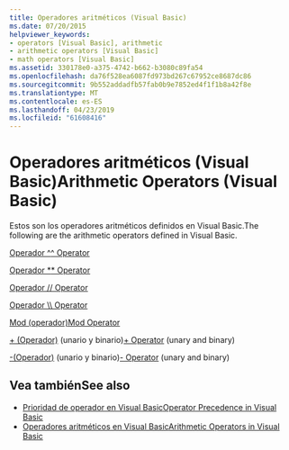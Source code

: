 ```yaml
---
title: Operadores aritméticos (Visual Basic)
ms.date: 07/20/2015
helpviewer_keywords:
- operators [Visual Basic], arithmetic
- arithmetic operators [Visual Basic]
- math operators [Visual Basic]
ms.assetid: 330178e0-a375-4742-b662-b3080c89fa54
ms.openlocfilehash: da76f528ea6087fd973bd267c67952ce8687dc86
ms.sourcegitcommit: 9b552addadfb57fab0b9e7852ed4f1f1b8a42f8e
ms.translationtype: MT
ms.contentlocale: es-ES
ms.lasthandoff: 04/23/2019
ms.locfileid: "61608416"
---
```

# <a name="arithmetic-operators-visual-basic"></a><span data-ttu-id="f2811-102">Operadores aritméticos (Visual Basic)</span><span class="sxs-lookup"><span data-stu-id="f2811-102">Arithmetic Operators (Visual Basic)</span></span>
<span data-ttu-id="f2811-103">Estos son los operadores aritméticos definidos en Visual Basic.</span><span class="sxs-lookup"><span data-stu-id="f2811-103">The following are the arithmetic operators defined in Visual Basic.</span></span>  
  
 [<span data-ttu-id="f2811-104">Operador ^</span><span class="sxs-lookup"><span data-stu-id="f2811-104">^ Operator</span></span>](../../../visual-basic/language-reference/operators/exponentiation-operator.md)  
  
 [<span data-ttu-id="f2811-105">Operador \*</span><span class="sxs-lookup"><span data-stu-id="f2811-105">\* Operator</span></span>](../../../visual-basic/language-reference/operators/multiplication-operator.md)  
  
 [<span data-ttu-id="f2811-106">Operador /</span><span class="sxs-lookup"><span data-stu-id="f2811-106">/ Operator</span></span>](../../../visual-basic/language-reference/operators/floating-point-division-operator.md)  
  
 [<span data-ttu-id="f2811-107">Operador \\</span><span class="sxs-lookup"><span data-stu-id="f2811-107">\ Operator</span></span>](../../../visual-basic/language-reference/operators/integer-division-operator.md)  
  
 [<span data-ttu-id="f2811-108">Mod (operador)</span><span class="sxs-lookup"><span data-stu-id="f2811-108">Mod Operator</span></span>](../../../visual-basic/language-reference/operators/mod-operator.md)  
  
 <span data-ttu-id="f2811-109">[+ (Operador)](../../../visual-basic/language-reference/operators/addition-operator.md) (unario y binario)</span><span class="sxs-lookup"><span data-stu-id="f2811-109">[+ Operator](../../../visual-basic/language-reference/operators/addition-operator.md) (unary and binary)</span></span>  
  
 <span data-ttu-id="f2811-110">[-(Operador)](../../../visual-basic/language-reference/operators/subtraction-operator.md) (unario y binario)</span><span class="sxs-lookup"><span data-stu-id="f2811-110">[- Operator](../../../visual-basic/language-reference/operators/subtraction-operator.md) (unary and binary)</span></span>  
  
## <a name="see-also"></a><span data-ttu-id="f2811-111">Vea también</span><span class="sxs-lookup"><span data-stu-id="f2811-111">See also</span></span>

- [<span data-ttu-id="f2811-112">Prioridad de operador en Visual Basic</span><span class="sxs-lookup"><span data-stu-id="f2811-112">Operator Precedence in Visual Basic</span></span>](../../../visual-basic/language-reference/operators/operator-precedence.md)
- [<span data-ttu-id="f2811-113">Operadores aritméticos en Visual Basic</span><span class="sxs-lookup"><span data-stu-id="f2811-113">Arithmetic Operators in Visual Basic</span></span>](../../../visual-basic/programming-guide/language-features/operators-and-expressions/arithmetic-operators.md)
